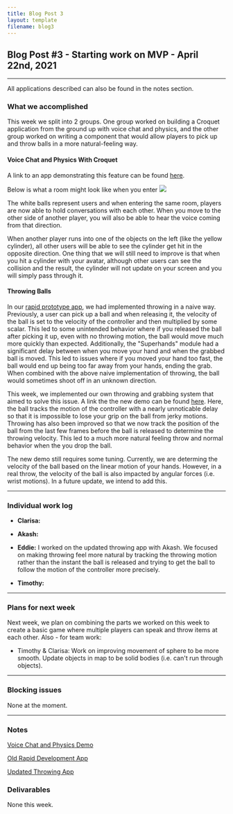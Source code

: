 ```yaml
---
title: Blog Post 3
layout: template
filename: blog3
---
```


## Blog Post #3 - Starting work on MVP - April 22nd, 2021

<hr>

All applications described can also be found in the notes section.

### What we accomplished

This week we split into 2 groups. One group worked on building a Croquet application from the ground up with voice chat and physics, and the other group worked on writing a component that would allow players to pick up and throw balls in a more natural-feeling way.

#### Voice Chat and Physics With Croquet

A link to an app demonstrating this feature can be found [here](https://cate-edit.glitch.me/).

Below is what a room might look like when you enter ![](https://i.imgur.com/eEkOU8S.png)

The white balls represent users and when entering the same room, players are now able to hold conversations with each other. When you move to the other side of another player, you will also be able to hear the voice coming from that direction.

When another player runs into one of the objects on the left (like the yellow cylinder), all other users will be able to see the cylinder get hit in the opposite direction. One thing that we will still need to improve is that when you hit a cylinder with your avatar, although other users can see the collision and the result, the cylinder will not update on your screen and you will simply pass through it.

#### Throwing Balls

In our [rapid prototype app](https://aba1.glitch.me/), we had implemented throwing in a naive way. Previously, a user can pick up a ball and when releasing it, the velocity of the ball is set to the velocity of the controller and then multiplied by some scalar. This led to some unintended behavior where if you released the ball after picking it up, even with no throwing motion, the ball would move much more quickly than expected. Additionally, the "Superhands" module had a significant delay between when you move your hand and when the grabbed ball is moved. This led to issues where if you moved your hand too fast, the ball would end up being too far away from your hands, ending the grab. When combined with the above naive implementation of throwing, the ball would sometimes shoot off in an unknown direction.

This week, we implemented our own throwing and grabbing system that aimed to solve this issue. A link the the new demo can be found [here](https://aaqq.glitch.me/). Here, the ball tracks the motion of the controller with a nearly unnoticable delay so that it is impossible to lose your grip on the ball from jerky motions. Throwing has also been improved so that we now track the position of the ball from the last few frames before the ball is released to determine the throwing velocity. This led to a much more natural feeling throw and normal behavior when the you drop the ball.

The new demo still requires some tuning. Currently, we are determing the velocity of the ball based on the linear motion of your hands. However, in a real throw, the velocity of the ball is also impacted by angular forces (i.e. wrist motions). In a future update, we intend to add this.

<hr>

### Individual work log

- **Clarisa:** 

- **Akash:** 

- **Eddie:** 
I worked on the updated throwing app with Akash. We focused on making throwing feel more natural by tracking the throwing motion rather than the instant the ball is released and trying to get the ball to follow the motion of the controller more precisely.
- **Timothy:** 

<hr>

### Plans for next week

Next week, we plan on combining the parts we worked on this week to create a basic game where multiple players can speak and throw items at each other. Also - for team work:
- Timothy & Clarisa: Work on improving movement of sphere to be more smooth. Update objects in map to be solid bodies (i.e. can't run through objects).

<hr>

### Blocking issues

None at the moment.

<hr>

### Notes

[Voice Chat and Physics Demo](https://cate-edit.glitch.me/)

[Old Rapid Development App](https://aba1.glitch.me/)

[Updated Throwing App](https://aaqq.glitch.me/)


### Delivarables

None this week.
